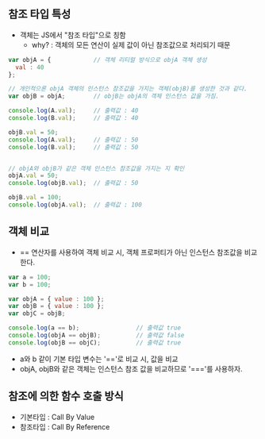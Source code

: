 ## 참조 타입 특성
  - 객체는 JS에서 "참조 타입"으로 칭함
    - why? : 객체의 모든 연산이 실제 값이 아닌 참조값으로 처리되기 때문
  
  ```JAVASCRIPT
  var objA = {            // 객체 리티럴 방식으로 objA 객체 생성
    val : 40
  };
  
  // 개인적으론 objA 객체의 인스턴스 참조값을 가지는 객체(objB)를 생성한 것과 같다.
  var objB = objA;        // objB는 objA의 객체 인스턴스 값을 가짐. 
  
  console.log(A.val);     // 출력값 : 40
  console.log(B.val);     // 출력값 : 40
  
  objB.val = 50;
  console.log(A.val);     // 출력값 : 50
  console.log(B.val);     // 출력값 : 50
  
  
  // objA와 objB가 같은 객체 인스턴스 참조값을 가지는 지 확인
  objA.val = 50;
  console.log(objB.val);  // 출력값 : 50
  
  objB.val = 100;
  console.log(objA.val);  // 출력값 : 100
  ```
  
 
## 객체 비교
- == 연산자를 사용하여 객체 비교 시, 객체 프로퍼티가 아닌 인스턴스 참조값을 비교한다.
```JAVASCRIPT
var a = 100;
var b = 100;

var objA = { value : 100 };
var objB = { value : 100 };
var objC = objB;

console.log(a == b);                // 출력값 true
console.log(objA == objB);          // 출력값 false
console.log(objB == objC);          // 출력값 true
```
- a와 b 같이 기본 타입 변수는 '=='로 비교 시, 값을 비교 
- objA, objB와 같은 객체는 인스턴스 참조 값을 비교하므로 '==='를 사용하자.

## 참조에 의한 함수 호출 방식
- 기본타입 : Call By Value
- 참조타입 : Call By Reference

